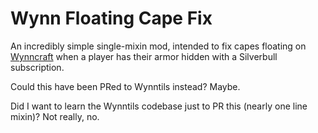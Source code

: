 # Wynn Floating Cape Fix

An incredibly simple single-mixin mod, intended to fix capes floating on [Wynncraft](https://wynncraft.com/)
when a player has their armor hidden with a Silverbull subscription.

Could this have been PRed to Wynntils instead? Maybe.

Did I want to learn the Wynntils codebase just to PR this (nearly one line mixin)? Not really, no.
